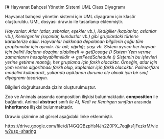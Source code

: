 [# Hayvanat Bahçesi Yönetim Sistemi UML Class Diyagramı

Hayvanat bahçesi yönetim sistemi için UML diyagramı için klasör oluşturuldu. UML dosyası draw.io ile tasarlanıp eklenmiştir.

*Hayvanlar:
Atlar (atlar, zebralar, eşekler vb.),
Kedigiller (kaplanlar, aslanlar vb.),
Kemirgenler (sıçanlar, kunduzlar vb.) gibi gruplardaki türlerle karakterize edilir.
Hayvanlar hakkında depolanan bilgilerin çoğu tüm gruplamalar için aynıdır.
tür adı, ağırlığı, yaşı vb.
Sistem ayrıca her hayvan için belirli ilaçların dozajını alabilmeli => getDosage ()
Sistem Yem verme zamanlarını hesaplayabilmelidir => getFeedSchedule ()
Sistemin bu işlevleri yerine getirme mantığı, her gruplama için farklı olacaktır. Örneğin, atlar için yem verme algoritması farklı olup, kaplanlar için farklı olacaktır.
Polimorfizm modelini kullanarak, yukarıda açıklanan durumu ele almak için bir sınıf diyagramı tasarlayın.*

Bilgileri doğrultusunda çizim oluşturulmuştur.

Zoo ve Animals arasında composition ilişkisi bulunmaktadır.  **composition** ile bağlandı.
Animal **abstract** sınıfı *ile At, Kedi ve Kemirgen sınıfları* arasında  **inheritance** ilişkisi bulunmaktadır.

Draw.io çizimine ait görsel aşağıdaki linke eklenmiştir.

https://drive.google.com/file/d/14GQQBzpHsNJh2Z0PX_7eqjks1jFezkrM/view?usp=sharing